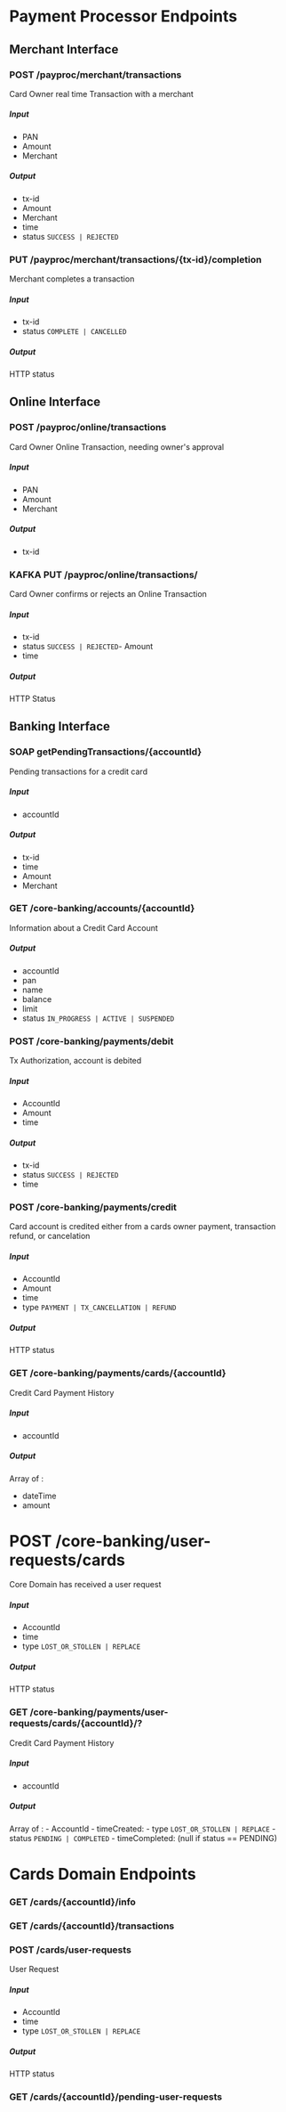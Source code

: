 # Payment Processor Endpoints

## Merchant Interface

### POST /payproc/merchant/transactions
Card Owner real time  Transaction with a merchant
##### Input 
- PAN
- Amount
- Merchant
##### Output
- tx-id
- Amount
- Merchant
- time
- status `SUCCESS | REJECTED`

### PUT /payproc/merchant/transactions/{tx-id}/completion
Merchant completes  a transaction 
##### Input
- tx-id
- status `COMPLETE | CANCELLED`
##### Output
HTTP status

## Online Interface

### POST /payproc/online/transactions
Card Owner Online Transaction, needing owner's approval
##### Input 
- PAN
- Amount
- Merchant
##### Output
- tx-id

###  KAFKA PUT /payproc/online/transactions/
Card Owner confirms or rejects an Online Transaction 
##### Input 
- tx-id
- status `SUCCESS | REJECTED`- Amount
- time
##### Output
HTTP Status

## Banking Interface

### SOAP getPendingTransactions/{accountId}
Pending transactions for a credit card
##### Input 
- accountId
##### Output
- tx-id
- time
- Amount
- Merchant


### GET /core-banking/accounts/{accountId}
Information about a Credit Card Account
##### Output
- accountId
- pan
- name
- balance
- limit
- status  `IN_PROGRESS | ACTIVE | SUSPENDED`

### POST /core-banking/payments/debit
Tx Authorization, account is debited
##### Input 
- AccountId
- Amount
- time
##### Output
- tx-id
- status `SUCCESS | REJECTED`
- time

### POST /core-banking/payments/credit
Card account is credited either from a cards owner payment, transaction refund, or cancelation
##### Input 
- AccountId
- Amount
- time
- type `PAYMENT | TX_CANCELLATION | REFUND`
##### Output
HTTP status

### GET /core-banking/payments/cards/{accountId}
Credit Card Payment History
##### Input 
- accountId

##### Output
 Array of :
 - dateTime 
 - amount

# POST /core-banking/user-requests/cards
Core Domain has received a user request
##### Input 
- AccountId
- time
- type `LOST_OR_STOLLEN | REPLACE`
##### Output
HTTP status

### GET /core-banking/payments/user-requests/cards/{accountId}/?
Credit Card Payment History
##### Input 
- accountId
##### Output
 Array of :
    - AccountId
    - timeCreated:
    - type `LOST_OR_STOLLEN | REPLACE`
    - status `PENDING | COMPLETED`
    - timeCompleted: (null if status == PENDING)


# Cards Domain Endpoints

### GET /cards/{accountId}/info

### GET /cards/{accountId}/transactions

### POST /cards/user-requests
User Request 
##### Input 
- AccountId
- time
- type `LOST_OR_STOLLEN | REPLACE`
##### Output
HTTP status

### GET /cards/{accountId}/pending-user-requests



